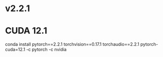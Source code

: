 # v2.2.1
# CUDA 12.1
conda install pytorch==2.2.1 torchvision==0.17.1 torchaudio==2.2.1 pytorch-cuda=12.1 -c pytorch -c nvidia